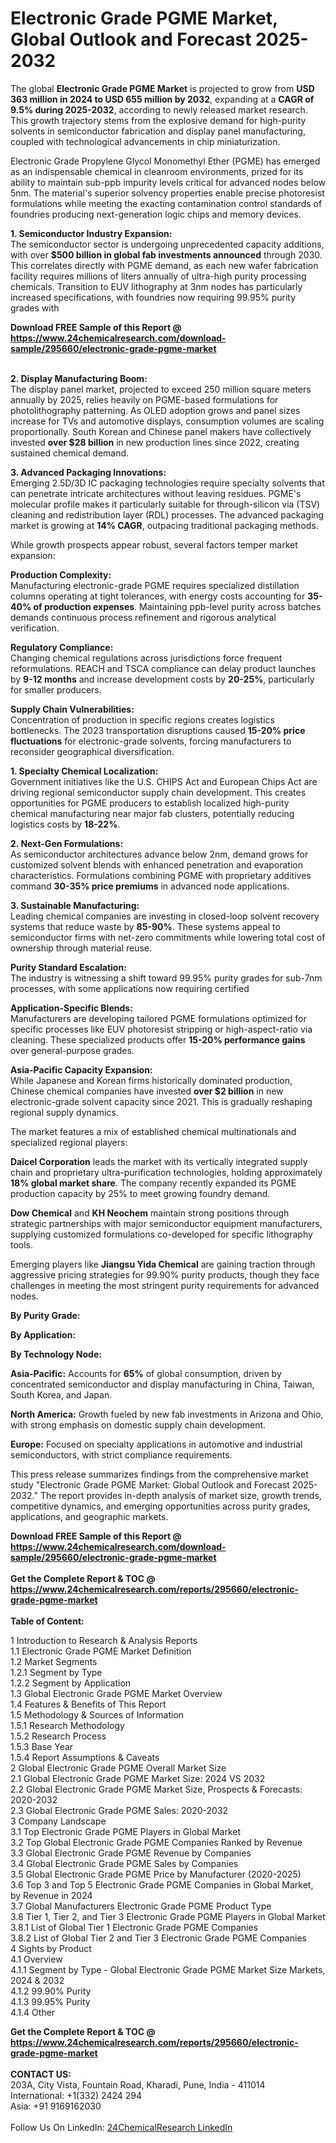 <h1>Electronic Grade PGME Market, Global Outlook and Forecast 2025-2032</h1><p>The global <strong>Electronic Grade PGME Market</strong> is projected to grow from <strong>USD 363 million in 2024 to USD 655 million by 2032</strong>, expanding at a <strong>CAGR of 9.5% during 2025-2032</strong>, according to newly released market research. This growth trajectory stems from the explosive demand for high-purity solvents in semiconductor fabrication and display panel manufacturing, coupled with technological advancements in chip miniaturization.</p><p>Electronic Grade Propylene Glycol Monomethyl Ether (PGME) has emerged as an indispensable chemical in cleanroom environments, prized for its ability to maintain sub-ppb impurity levels critical for advanced nodes below 5nm. The material's superior solvency properties enable precise photoresist formulations while meeting the exacting contamination control standards of foundries producing next-generation logic chips and memory devices.</p><p><strong>1. Semiconductor Industry Expansion:</strong><br>
The semiconductor sector is undergoing unprecedented capacity additions, with over <strong>$500 billion in global fab investments announced</strong> through 2030. This correlates directly with PGME demand, as each new wafer fabrication facility requires millions of liters annually of ultra-high purity processing chemicals. Transition to EUV lithography at 3nm nodes has particularly increased specifications, with foundries now requiring 99.95% purity grades with 

</p><div><b>Download FREE Sample of this Report @ 
            <a href="https://www.24chemicalresearch.com/download-sample/295660/electronic-grade-pgme-market">
            https://www.24chemicalresearch.com/download-sample/295660/electronic-grade-pgme-market</a></b></div><br><p><strong>2. Display Manufacturing Boom:</strong><br>
The display panel market, projected to exceed 250 million square meters annually by 2025, relies heavily on PGME-based formulations for photolithography patterning. As OLED adoption grows and panel sizes increase for TVs and automotive displays, consumption volumes are scaling proportionally. South Korean and Chinese panel makers have collectively invested <strong>over $28 billion</strong> in new production lines since 2022, creating sustained chemical demand.</p><p><strong>3. Advanced Packaging Innovations:</strong><br>
Emerging 2.5D/3D IC packaging technologies require specialty solvents that can penetrate intricate architectures without leaving residues. PGME's molecular profile makes it particularly suitable for through-silicon via (TSV) cleaning and redistribution layer (RDL) processes. The advanced packaging market is growing at <strong>14% CAGR</strong>, outpacing traditional packaging methods.</p><p>While growth prospects appear robust, several factors temper market expansion:</p><p><strong>Production Complexity:</strong><br>
	Manufacturing electronic-grade PGME requires specialized distillation columns operating at tight tolerances, with energy costs accounting for <strong>35-40% of production expenses</strong>. Maintaining ppb-level purity across batches demands continuous process refinement and rigorous analytical verification.</p><p><strong>Regulatory Compliance:</strong><br>
	Changing chemical regulations across jurisdictions force frequent reformulations. REACH and TSCA compliance can delay product launches by <strong>9-12 months</strong> and increase development costs by <strong>20-25%</strong>, particularly for smaller producers.</p><p><strong>Supply Chain Vulnerabilities:</strong><br>
	Concentration of production in specific regions creates logistics bottlenecks. The 2023 transportation disruptions caused <strong>15-20% price fluctuations</strong> for electronic-grade solvents, forcing manufacturers to reconsider geographical diversification.</p><p><strong>1. Specialty Chemical Localization:</strong><br>
Government initiatives like the U.S. CHIPS Act and European Chips Act are driving regional semiconductor supply chain development. This creates opportunities for PGME producers to establish localized high-purity chemical manufacturing near major fab clusters, potentially reducing logistics costs by <strong>18-22%</strong>.</p><p><strong>2. Next-Gen Formulations:</strong><br>
As semiconductor architectures advance below 2nm, demand grows for customized solvent blends with enhanced penetration and evaporation characteristics. Formulations combining PGME with proprietary additives command <strong>30-35% price premiums</strong> in advanced node applications.</p><p><strong>3. Sustainable Manufacturing:</strong><br>
Leading chemical companies are investing in closed-loop solvent recovery systems that reduce waste by <strong>85-90%</strong>. These systems appeal to semiconductor firms with net-zero commitments while lowering total cost of ownership through material reuse.</p><p><strong>Purity Standard Escalation:</strong><br>
	The industry is witnessing a shift toward 99.95% purity grades for sub-7nm processes, with some applications now requiring certified 
	</p><p><strong>Application-Specific Blends:</strong><br>
	Manufacturers are developing tailored PGME formulations optimized for specific processes like EUV photoresist stripping or high-aspect-ratio via cleaning. These specialized products offer <strong>15-20% performance gains</strong> over general-purpose grades.</p><p><strong>Asia-Pacific Capacity Expansion:</strong><br>
	While Japanese and Korean firms historically dominated production, Chinese chemical companies have invested <strong>over $2 billion</strong> in new electronic-grade solvent capacity since 2021. This is gradually reshaping regional supply dynamics.</p><p>The market features a mix of established chemical multinationals and specialized regional players:</p><p><strong>Daicel Corporation</strong> leads the market with its vertically integrated supply chain and proprietary ultra-purification technologies, holding approximately <strong>18% global market share</strong>. The company recently expanded its PGME production capacity by 25% to meet growing foundry demand.</p><p><strong>Dow Chemical</strong> and <strong>KH Neochem</strong> maintain strong positions through strategic partnerships with major semiconductor equipment manufacturers, supplying customized formulations co-developed for specific lithography tools.</p><p>Emerging players like <strong>Jiangsu Yida Chemical</strong> are gaining traction through aggressive pricing strategies for 99.90% purity products, though they face challenges in meeting the most stringent purity requirements for advanced nodes.</p><p><strong>By Purity Grade:</strong></p><p><strong>By Application:</strong></p><p><strong>By Technology Node:</strong></p><p><strong>Asia-Pacific:</strong> Accounts for <strong>65%</strong> of global consumption, driven by concentrated semiconductor and display manufacturing in China, Taiwan, South Korea, and Japan.</p><p><strong>North America:</strong> Growth fueled by new fab investments in Arizona and Ohio, with strong emphasis on domestic supply chain development.</p><p><strong>Europe:</strong> Focused on specialty applications in automotive and industrial semiconductors, with strict compliance requirements.</p><p>This press release summarizes findings from the comprehensive market study "Electronic Grade PGME Market: Global Outlook and Forecast 2025-2032." The report provides in-depth analysis of market size, growth trends, competitive dynamics, and emerging opportunities across purity grades, applications, and geographic markets.</p><div><b>Download FREE Sample of this Report @ 
            <a href="https://www.24chemicalresearch.com/download-sample/295660/electronic-grade-pgme-market">
            https://www.24chemicalresearch.com/download-sample/295660/electronic-grade-pgme-market</a></b></div><br><div><b>Get the Complete Report & TOC @ 
            <a href="https://www.24chemicalresearch.com/reports/295660/electronic-grade-pgme-market">
            https://www.24chemicalresearch.com/reports/295660/electronic-grade-pgme-market</a></b></div><br>
            <b>Table of Content:</b><p>1 Introduction to Research & Analysis Reports<br />
 1.1 Electronic Grade PGME Market Definition<br />
 1.2 Market Segments<br />
 1.2.1 Segment by Type<br />
 1.2.2 Segment by Application<br />
 1.3 Global Electronic Grade PGME Market Overview<br />
 1.4 Features & Benefits of This Report<br />
 1.5 Methodology & Sources of Information<br />
 1.5.1 Research Methodology<br />
 1.5.2 Research Process<br />
 1.5.3 Base Year<br />
 1.5.4 Report Assumptions & Caveats<br />
2 Global Electronic Grade PGME Overall Market Size<br />
 2.1 Global Electronic Grade PGME Market Size: 2024 VS 2032<br />
 2.2 Global Electronic Grade PGME Market Size, Prospects & Forecasts: 2020-2032<br />
 2.3 Global Electronic Grade PGME Sales: 2020-2032<br />
3 Company Landscape<br />
 3.1 Top Electronic Grade PGME Players in Global Market<br />
 3.2 Top Global Electronic Grade PGME Companies Ranked by Revenue<br />
 3.3 Global Electronic Grade PGME Revenue by Companies<br />
 3.4 Global Electronic Grade PGME Sales by Companies<br />
 3.5 Global Electronic Grade PGME Price by Manufacturer (2020-2025)<br />
 3.6 Top 3 and Top 5 Electronic Grade PGME Companies in Global Market, by Revenue in 2024<br />
 3.7 Global Manufacturers Electronic Grade PGME Product Type<br />
 3.8 Tier 1, Tier 2, and Tier 3 Electronic Grade PGME Players in Global Market<br />
 3.8.1 List of Global Tier 1 Electronic Grade PGME Companies<br />
 3.8.2 List of Global Tier 2 and Tier 3 Electronic Grade PGME Companies<br />
4 Sights by Product<br />
 4.1 Overview<br />
 4.1.1 Segment by Type - Global Electronic Grade PGME Market Size Markets, 2024 & 2032<br />
 4.1.2 99.90% Purity<br />
 4.1.3 99.95% Purity<br />
 4.1.4 Other</p><div><b>Get the Complete Report & TOC @ 
            <a href="https://www.24chemicalresearch.com/reports/295660/electronic-grade-pgme-market">
            https://www.24chemicalresearch.com/reports/295660/electronic-grade-pgme-market</a></b></div><br><b>CONTACT US:</b><br>
            203A, City Vista, Fountain Road, Kharadi, Pune, India - 411014<br>
            International: +1(332) 2424 294<br>
            Asia: +91 9169162030 <br><br>
            Follow Us On LinkedIn: <a href="https://www.linkedin.com/company/24chemicalresearch/">24ChemicalResearch LinkedIn</a>